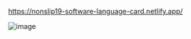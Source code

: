 https://nonslip19-software-language-card.netlify.app/

![image](https://user-images.githubusercontent.com/88439875/147889788-324ea75d-20f4-4a99-9804-365aafdeb9d5.png)
